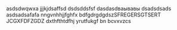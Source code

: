 asdsdwqwxa
jjjkjdsaffsd
dsdsddsfsf
dasdasdваывавы
dsadsdsads
asdsadsafafa
nngvnhhjjfghfx
bdfgdrgdgdszSFREGERSGTSERT
JCGXFDFZGDZ
dxthfthtdfhj
yrutfukgf
 bn bcvxvzcs
